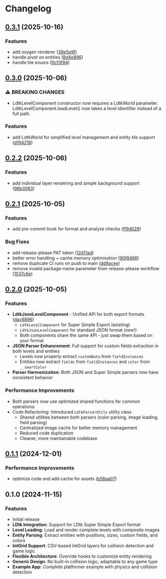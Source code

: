 # Changelog

## [0.3.1](https://github.com/thomascarvalho/flame_ldtk/compare/v0.3.0...v0.3.1) (2025-10-16)


### Features

* add oxygen renderer ([38e5e9f](https://github.com/thomascarvalho/flame_ldtk/commit/38e5e9f078837a173bdf19c6d21ae0df278a2429))
* handle pivot on entities ([8d4e896](https://github.com/thomascarvalho/flame_ldtk/commit/8d4e8962462e0fb8f98a7cfb9ea40ea616486dc1))
* handle tile enums ([0cf3f94](https://github.com/thomascarvalho/flame_ldtk/commit/0cf3f94af64f07e6c55ec5a0c32a97bc0666cd65))

## [0.3.0](https://github.com/thomascarvalho/flame_ldtk/compare/v0.2.2...v0.3.0) (2025-10-06)


### ⚠ BREAKING CHANGES

* LdtkLevelComponent constructor now requires a LdtkWorld parameter. LdtkLevelComponent.loadLevel() now takes a level identifier instead of a full path.

### Features

* add LdtkWorld for simplified level management and entity tile support ([d194218](https://github.com/thomascarvalho/flame_ldtk/commit/d194218c5cd4ccb30ab65eaa7103e816847d6920))

## [0.2.2](https://github.com/thomascarvalho/flame_ldtk/compare/v0.2.1...v0.2.2) (2025-10-06)


### Features

* add individual layer rendering and simple background support ([98b3063](https://github.com/thomascarvalho/flame_ldtk/commit/98b30630ba87a2ec0a129c07f18a34a82c228f4a))

## [0.2.1](https://github.com/thomascarvalho/flame_ldtk/compare/v0.2.0...v0.2.1) (2025-10-05)


### Features

* add pre-commit hook for format and analyze checks ([ff9d028](https://github.com/thomascarvalho/flame_ldtk/commit/ff9d0289c64f508ed38dcb6502523edf78f005a4))


### Bug Fixes

* add release-please PAT token ([12d11ad](https://github.com/thomascarvalho/flame_ldtk/commit/12d11ad0124e1d827d7df09cdab6a260afddab20))
* better error handling + cache memory optimisation ([90f8466](https://github.com/thomascarvalho/flame_ldtk/commit/90f846627b4fc15663097473763958c1aa0efe9b))
* remove duplicate CI runs on push to main ([dd9acee](https://github.com/thomascarvalho/flame_ldtk/commit/dd9aceed62a4303cb5a587cdaf4b8766a0f3bd17))
* remove invalid package-name parameter from release-please workflow ([1537c6e](https://github.com/thomascarvalho/flame_ldtk/commit/1537c6e0e3da5b8ede85018b8540a877c7630074))

## [0.2.0](https://github.com/thomascarvalho/flame_ldtk/compare/v0.1.1...v0.2.0) (2025-10-05)


### Features

* **LdtkJsonLevelComponent** - Unified API for both export formats ([dac6896](https://github.com/thomascarvalho/flame_ldtk/commit/dac6896))
  - `LdtkLevelComponent` for Super Simple Export (existing)
  - `LdtkJsonLevelComponent` for standard JSON format (new!)
  - Both components share the same API - just swap them based on your format
* **JSON Parser Enhancement**: Full support for custom fields extraction in both levels and entities
  - Levels now properly extract `customData` from `fieldInstances`
  - Entities now extract `fields` from `fieldInstances` and `color` from `__smartColor`
* **Parser Harmonization**: Both JSON and Super Simple parsers now have consistent behavior


### Performance Improvements

* Both parsers now use optimized shared functions for common operations
* Code Refactoring: Introduced `LdtkParserUtils` utility class
  - Shared utilities between both parsers (color parsing, image loading, field parsing)
  - Centralized image cache for better memory management
  - Reduced code duplication
  - Cleaner, more maintainable codebase

## [0.1.1](https://github.com/thomascarvalho/flame_ldtk/compare/v0.1.0...v0.1.1) (2024-12-01)


### Performance Improvements

* optimize code and add cache for assets ([b58aa07](https://github.com/thomascarvalho/flame_ldtk/commit/b58aa07))

## 0.1.0 (2024-11-15)


### Features

* Initial release
* **LDtk Integration**: Support for LDtk Super Simple Export format
* **Level Loading**: Load and render complete levels with composite images
* **Entity Parsing**: Extract entities with positions, sizes, custom fields, and colors
* **IntGrid Support**: CSV-based IntGrid layers for collision detection and game logic
* **Flexible Architecture**: Override hooks to customize entity rendering
* **Generic Design**: No built-in collision logic, adaptable to any game type
* **Example App**: Complete platformer example with physics and collision detection
